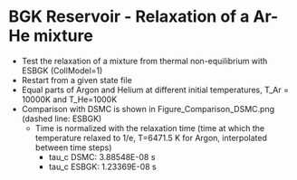 # BGK Reservoir - Relaxation of a Ar-He mixture
* Test the relaxation of a mixture from thermal non-equilibrium with ESBGK (CollModel=1)
* Restart from a given state file
* Equal parts of Argon and Helium at different initial temperatures, T_Ar = 10000K and T_He=1000K
* Comparison with DSMC is shown in Figure_Comparison_DSMC.png (dashed line: ESBGK)
  * Time is normalized with the relaxation time (time at which the temperature relaxed to 1/e, T=6471.5 K for Argon, interpolated between time steps)
    * tau_c DSMC: 3.88548E-08 s
    * tau_c ESBGK: 1.23369E-08 s